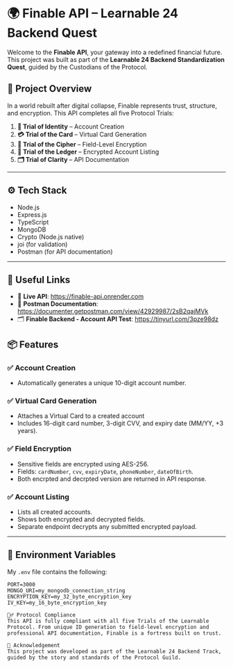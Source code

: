 # 🌍 Finable API – Learnable 24 Backend Quest

Welcome to the **Finable API**, your gateway into a redefined financial future. This project was built as part of the **Learnable 24 Backend Standardization Quest**, guided by the Custodians of the Protocol.

## 🧭 Project Overview

In a world rebuilt after digital collapse, Finable represents trust, structure, and encryption. This API completes all five Protocol Trials:

1. **🧬 Trial of Identity** – Account Creation
2. **💳 Trial of the Card** – Virtual Card Generation
3. **🔐 Trial of the Cipher** – Field-Level Encryption
4. **📜 Trial of the Ledger** – Encrypted Account Listing
5. **🗂️ Trial of Clarity** – API Documentation

---

## ⚙️ Tech Stack

- Node.js
- Express.js
- TypeScript
- MongoDB
- Crypto (Node.js native)
- joi (for validation)
- Postman (for API documentation)

---

## 🔗 Useful Links

- 🚀 **Live API**: <https://finable-api.onrender.com>
- 📘 **Postman Documentation**: <https://documenter.getpostman.com/view/42929987/2sB2qajMVk>
- 🗂️ **Finable Backend - Account API Test**: <https://tinyurl.com/3pze98dz>

## 📦 Features

### ✅ Account Creation

- Automatically generates a unique 10-digit account number.

### ✅ Virtual Card Generation

- Attaches a Virtual Card to a created account
- Includes 16-digit card number, 3-digit CVV, and expiry date (MM/YY, +3 years).

### ✅ Field Encryption

- Sensitive fields are encrypted using AES-256.
- Fields: `cardNumber`, `cvv`, `expiryDate`, `phoneNumber`, `dateOfBirth`.
- Both encrpted and decrpted version are returned in API response.

### ✅ Account Listing

- Lists all created accounts.
- Shows both encrypted and decrypted fields.
- Separate endpoint decrypts any submitted encrypted payload.

---

## 🔐 Environment Variables

My `.env` file contains the following:

```env
PORT=3000
MONGO_URI=my_mongodb_connection_string
ENCRYPTION_KEY=my_32_byte_encryption_key
IV_KEY=my_16_byte_encryption_key

🧙‍♂️ Protocol Compliance
This API is fully compliant with all five Trials of the Learnable Protocol. From unique ID generation to field-level encryption and professional API documentation, Finable is a fortress built on trust.

🙏 Acknowledgement
This project was developed as part of the Learnable 24 Backend Track, guided by the story and standards of the Protocol Guild.
